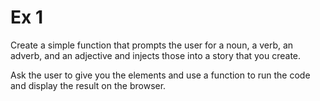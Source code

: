# Ex 1

Create a simple function that prompts the user for a noun, a verb, an adverb, and an adjective and injects those into a story that you create.

Ask the user to give you the elements and use a function to run the code and display the result on the browser.
